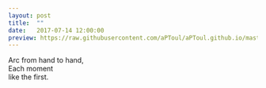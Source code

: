 ```yaml
---
layout: post
title:  ""
date:   2017-07-14 12:00:00
preview: https://raw.githubusercontent.com/aPToul/aPToul.github.io/master/_images/juggling.jpg
---
```


Arc from hand to hand,  
Each moment  
like the first.

